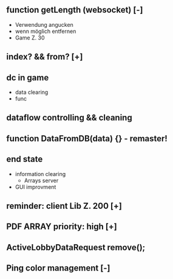 ## function getLength (websocket) [-]

- Verwendung angucken
- wenn möglich entfernen
- Game Z. 30

## index? && from? [+]

## dc in game

- data clearing
- func

## dataflow controlling && cleaning

## function DataFromDB(data) {} - remaster!

## end state

- information clearing
  - Arrays server
- GUI improvment

## reminder: client Lib Z. 200 [+]

## PDF ARRAY priority: high [+]

## ActiveLobbyDataRequest remove();

## Ping color management [-]
